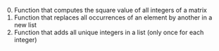0. Function that computes the square value of all integers of a matrix
1. Function that replaces all occurrences of an element by another in a new list
2. Function that adds all unique integers in a list (only once for each integer)

